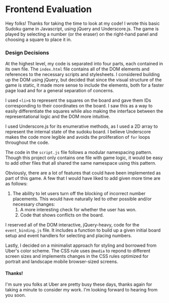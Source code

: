# Frontend Evaluation

Hey folks! Thanks for taking the time to look at my code! I wrote this basic Sudoku game in Javascript, using jQuery and Underscore.js. The game is played by selecting a number (or the eraser) on the right-hand panel and choosing a square to place it in.


### Design Decisions

At the highest level, my code is separated into four parts, each contained in its own file. The `index.html` file contains all of the DOM elements and references to the necessary scripts and stylesheets. I considered building up the DOM using jQuery, but decided that since the visual structure of the game is static, it made more sense to include the elements, both for a faster page load and for a general separation of concerns. 

I used `<li>`s to represent the squares on the board and gave them IDs corresponding to their coordinates on the board. I saw this as a way to easily differentiate the squares while also making the interface between the representational logic and the DOM more intuitive.

I used Underscore.js for its enumerative methods, as I used a 2D array to represent the internal state of the sudoku board. I believe Underscore makes the code more legible and avoids the proliferation of `for` loops throughout the code.

The code in the `script.js` file follows a modular namespacing pattern. Though this project only contains one file with game logic, it would be easy to add other files that all shared the same namespace using this pattern. 

Obviously, there are a lot of features that could have been implemented as part of this game. A few that I would have liked to add given more time are as follows:

1. The ability to let users turn off the blocking of incorrect number placements. This would have naturally led to other possible and/or necessary changes:
     1. A more interesting check for whether the user has won.
     2. Code that shows conflicts on the board.

I reserved all of the DOM interactive, jQuery-heavy, code for the `event_binding.js` file. It includes a function to build up a given initial board setup and event handlers for selecting and placing numbers.

Lastly, I decided on a minimalist approach for styling and borrowed from Uber's color scheme. The CSS rule uses `@media` to repond to different screen sizes and implements changes in the CSS rules optimized for portrait and landscape mobile browser-sized screens.


#### Thanks!

I'm sure you folks at Uber are pretty busy these days, thanks again for taking a minute to consider my work. I'm looking forward to hearing from you soon.


<!-- possible Q's:
how would you build up the board with jQuery 
how would you construct a better win condition -->